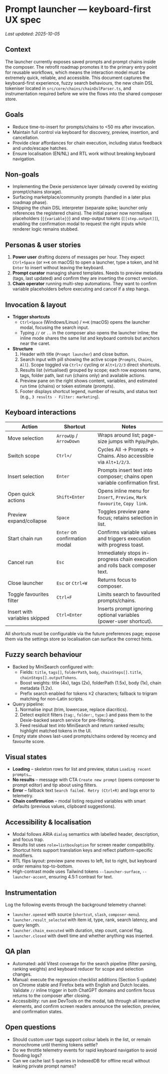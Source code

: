 # Prompt launcher — keyboard-first UX spec

_Last updated: 2025-10-05_

## Context
The launcher currently exposes saved prompts and prompt chains inside the composer. The retrofit roadmap promotes it to the
primary entry point for reusable workflows, which means the interaction model must be extremely quick, reliable, and
accessible. This document captures the keyboard-first experience, fuzzy search behaviours, the new chain DSL tokeniser located
in `src/core/chains/chainDslParser.ts`, and instrumentation required before we wire the flows into the shared composer store.

## Goals
- Reduce time-to-insert for prompts/chains to <50 ms after invocation.
- Maintain full control via keyboard for discovery, preview, insertion, and cancellation.
- Provide clear affordances for chain execution, including status feedback and undo/escape hatches.
- Ensure localisation (EN/NL) and RTL work without breaking keyboard navigation.

## Non-goals
- Implementing the Dexie persistence layer (already covered by existing prompt/chains storage).
- Surfacing marketplace/community prompts (handled in a later plus roadmap phase).
- Shipping the chain DSL interpreter (separate spike; launcher only references the registered chains). The initial parser now
  normalises placeholders (`{{variable}}`) and step-output tokens (`[[step.output]]`), enabling the confirmation modal to
  request the right inputs while renderer logic remains stubbed.

## Personas & user stories
1. **Power user** drafting dozens of messages per hour. They expect `Ctrl+Space` (or `⌘+K` on macOS) to open a launcher, type
   a token, and hit `Enter` to insert without leaving the keyboard.
2. **Prompt curator** managing shared templates. Needs to preview metadata (tags, last updated) and confirm they are inserting
the correct version.
3. **Chain operator** running multi-step automations. They want to confirm variable placeholders before executing and cancel if a
step hangs.

## Invocation & layout
- **Trigger shortcuts**
  - `Ctrl+Space` (Windows/Linux) / `⌘+K` (macOS) opens the launcher modal, focusing the search input.
  - Typing `//` or `..` in the composer also opens the launcher inline; the inline mode shares the same list and keyboard
    controls but anchors near the caret.
- **Structure**
  1. Header with title (`Prompt launcher`) and close button.
  2. Search input with pill showing the active scope (`Prompts`, `Chains`, `All`). Scope toggled via `Ctrl+/` cycling or
     `Alt+1/2/3` direct shortcuts.
  3. Results list (virtualised) grouped by scope; each row exposes name, tags, folder path, last run (chains only) and
     available actions.
  4. Preview pane on the right shows content, variables, and estimated run time (chains) or token estimate (prompts).
  5. Footer displays shortcut legend, number of results, and status text (e.g., `3 results · Filter: marketing`).

## Keyboard interactions
| Action | Shortcut | Notes |
| --- | --- | --- |
| Move selection | `ArrowUp` / `ArrowDown` | Wraps around list; page-size jumps with `PgUp`/`PgDn`. |
| Switch scope | `Ctrl+/` | Cycles All → Prompts → Chains. Also accessible via `Alt+1/2/3`. |
| Insert selection | `Enter` | Prompts insert text into composer; chains open variable confirmation first. |
| Open quick actions | `Shift+Enter` | Opens inline menu for `Insert`, `Preview`, `Mark favourite`, `Copy link`. |
| Preview expand/collapse | `Space` | Toggles preview pane focus; retains selection in list. |
| Start chain run | `Enter` on confirmation modal | Confirms variable values and triggers execution with progress toast. |
| Cancel run | `Esc` | Immediately stops in-progress chain execution and rolls back composer text. |
| Close launcher | `Esc` or `Ctrl+W` | Returns focus to composer. |
| Toggle favourites filter | `Ctrl+F` | Limits search to favourited prompts/chains. |
| Insert with variables skipped | `Ctrl+Enter` | Inserts prompt ignoring optional variables (power-user shortcut). |

All shortcuts must be configurable via the future preferences page; expose them via the settings store so localisation can
surface the correct hints.

## Fuzzy search behaviour
- Backed by MiniSearch configured with:
  - Fields: `title`, `tags[]`, `folderPath`, `body`, `chainSteps[].title`, `chainSteps[].outputTokens`.
  - Boost weights: title (4x), tags (2x), folderPath (1.5x), body (1x), chain metadata (1.2x).
  - Prefix search enabled for tokens ≥2 characters; fallback to trigram matching for non-Latin scripts.
- Query pipeline:
  1. Normalise input (trim, lowercase, replace diacritics).
  2. Detect explicit filters (`tag:`, `folder:`, `type:`) and pass them to the Dexie-backed search service for pre-filtering.
  3. Feed residual text into MiniSearch and return ranked results; highlight matched tokens in the UI.
- Empty state shows last-used prompts/chains ordered by recency and favourite score.

## Visual states
- **Loading** – skeleton rows for list and preview, status `Loading recent prompts…`.
- **No results** – message with CTA `Create new prompt` (opens composer to prompt editor) and tip about using filters.
- **Error** – fallback text `Search failed. Retry (Ctrl+R)` and logs error to telemetry.
- **Chain confirmation** – modal listing required variables with smart defaults (previous values, clipboard suggestions).

## Accessibility & localisation
- Modal follows ARIA `dialog` semantics with labelled header, description, and focus trap.
- Results list uses `role=listbox`/`option` for screen reader compatibility.
- Shortcut hints support translation keys and reflect platform-specific modifiers.
- RTL flips layout: preview pane moves to left, list to right, but keyboard order remains top-to-bottom.
- High-contrast mode uses Tailwind tokens `--launcher-surface`, `--launcher-accent`, ensuring 4.5:1 contrast for text.

## Instrumentation
Log the following events through the background telemetry channel:
- `launcher.opened` with source (`shortcut`, `slash`, `composer-menu`).
- `launcher.result_selected` with item id, type, rank, search latency, and query length.
- `launcher.chain_executed` with duration, step count, cancel flag.
- `launcher.closed` with dwell time and whether anything was inserted.

## QA plan
- Automated: add Vitest coverage for the search pipeline (filter parsing, ranking weights) and keyboard reducer for scope and
  selection changes.
- Manual: execute the regression checklist additions (Section 5 update) on Chrome stable and Firefox beta with English and Dutch
  locales. Validate `//` inline trigger in both ChatGPT domains and confirm focus returns to the composer after closing.
- Accessibility: run axe DevTools on the modal, tab through all interactive elements, and confirm screen readers announce the
  selection, preview, and confirmation states.

## Open questions
- Should custom user tags support colour labels in the list, or remain monochrome until theming tokens settle?
- Do we throttle telemetry events for rapid keyboard navigation to avoid flooding logs?
- Can we cache last 5 queries in IndexedDB for offline recall without leaking private prompt names?
